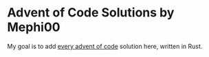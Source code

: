 # Advent of Code Solutions by Mephi00
My goal is to add [every advent of code](advent-of-code.com) solution here, written in Rust.